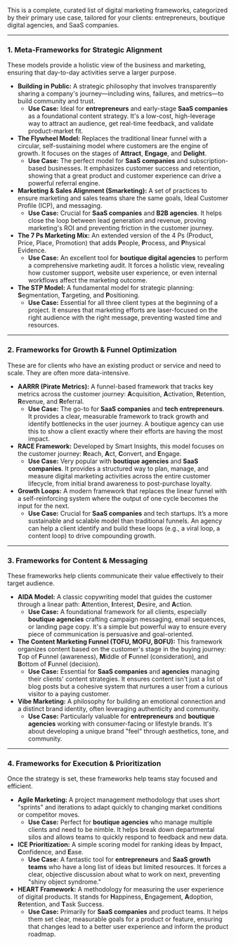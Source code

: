 This is a complete, curated list of digital marketing frameworks, categorized by their primary use case, tailored for your clients: entrepreneurs, boutique digital agencies, and SaaS companies.

***

### **1. Meta-Frameworks for Strategic Alignment**

These models provide a holistic view of the business and marketing, ensuring that day-to-day activities serve a larger purpose.

* **Building in Public:** A strategic philosophy that involves transparently sharing a company's journey—including wins, failures, and metrics—to build community and trust.
    * **Use Case:** Ideal for **entrepreneurs** and early-stage **SaaS companies** as a foundational content strategy. It's a low-cost, high-leverage way to attract an audience, get real-time feedback, and validate product-market fit.
* **The Flywheel Model:** Replaces the traditional linear funnel with a circular, self-sustaining model where customers are the engine of growth. It focuses on the stages of **Attract**, **Engage**, and **Delight**.
    * **Use Case:** The perfect model for **SaaS companies** and subscription-based businesses. It emphasizes customer success and retention, showing that a great product and customer experience can drive a powerful referral engine.
* **Marketing & Sales Alignment (Smarketing):** A set of practices to ensure marketing and sales teams share the same goals, Ideal Customer Profile (ICP), and messaging.
    * **Use Case:** Crucial for **SaaS companies** and **B2B agencies**. It helps close the loop between lead generation and revenue, proving marketing's ROI and preventing friction in the customer journey.
* **The 7 Ps Marketing Mix:** An extended version of the 4 Ps (Product, Price, Place, Promotion) that adds **P**eople, **P**rocess, and **P**hysical Evidence.
    * **Use Case:** An excellent tool for **boutique digital agencies** to perform a comprehensive marketing audit. It forces a holistic view, revealing how customer support, website user experience, or even internal workflows affect the marketing outcome.
* **The STP Model:** A fundamental model for strategic planning: **S**egmentation, **T**argeting, and **P**ositioning.
    * **Use Case:** Essential for all three client types at the beginning of a project. It ensures that marketing efforts are laser-focused on the right audience with the right message, preventing wasted time and resources.

***

### **2. Frameworks for Growth & Funnel Optimization**

These are for clients who have an existing product or service and need to scale. They are often more data-intensive.

* **AARRR (Pirate Metrics):** A funnel-based framework that tracks key metrics across the customer journey: **A**cquisition, **A**ctivation, **R**etention, **R**evenue, and **R**eferral.
    * **Use Case:** The go-to for **SaaS companies** and **tech entrepreneurs**. It provides a clear, measurable framework to track growth and identify bottlenecks in the user journey. A boutique agency can use this to show a client exactly where their efforts are having the most impact.
* **RACE Framework:** Developed by Smart Insights, this model focuses on the customer journey: **R**each, **A**ct, **C**onvert, and **E**ngage.
    * **Use Case:** Very popular with **boutique agencies** and **SaaS companies**. It provides a structured way to plan, manage, and measure digital marketing activities across the entire customer lifecycle, from initial brand awareness to post-purchase loyalty.
* **Growth Loops:** A modern framework that replaces the linear funnel with a self-reinforcing system where the output of one cycle becomes the input for the next.
    * **Use Case:** Crucial for **SaaS companies** and tech startups. It’s a more sustainable and scalable model than traditional funnels. An agency can help a client identify and build these loops (e.g., a viral loop, a content loop) to drive compounding growth.

***

### **3. Frameworks for Content & Messaging**

These frameworks help clients communicate their value effectively to their target audience.

* **AIDA Model:** A classic copywriting model that guides the customer through a linear path: **A**ttention, **I**nterest, **D**esire, and **A**ction.
    * **Use Case:** A foundational framework for all clients, especially **boutique agencies** crafting campaign messaging, email sequences, or landing page copy. It's a simple but powerful way to ensure every piece of communication is persuasive and goal-oriented.
* **The Content Marketing Funnel (TOFU, MOFU, BOFU):** This framework organizes content based on the customer's stage in the buying journey: **T**op of **F**unnel (awareness), **M**iddle of **F**unnel (consideration), and **B**ottom of **F**unnel (decision).
    * **Use Case:** Essential for **SaaS companies** and **agencies** managing their clients' content strategies. It ensures content isn't just a list of blog posts but a cohesive system that nurtures a user from a curious visitor to a paying customer.
* **Vibe Marketing:** A philosophy for building an emotional connection and a distinct brand identity, often leveraging authenticity and community.
    * **Use Case:** Particularly valuable for **entrepreneurs** and **boutique agencies** working with consumer-facing or lifestyle brands. It's about developing a unique brand "feel" through aesthetics, tone, and community.

***

### **4. Frameworks for Execution & Prioritization**

Once the strategy is set, these frameworks help teams stay focused and efficient.

* **Agile Marketing:** A project management methodology that uses short "sprints" and iterations to adapt quickly to changing market conditions or competitor moves.
    * **Use Case:** Perfect for **boutique agencies** who manage multiple clients and need to be nimble. It helps break down departmental silos and allows teams to quickly respond to feedback and new data.
* **ICE Prioritization:** A simple scoring model for ranking ideas by **I**mpact, **C**onfidence, and **E**ase.
    * **Use Case:** A fantastic tool for **entrepreneurs** and **SaaS growth teams** who have a long list of ideas but limited resources. It forces a clear, objective discussion about what to work on next, preventing "shiny object syndrome."
* **HEART Framework:** A methodology for measuring the user experience of digital products. It stands for **H**appiness, **E**ngagement, **A**doption, **R**etention, and **T**ask Success.
    * **Use Case:** Primarily for **SaaS companies** and product teams. It helps them set clear, measurable goals for a product or feature, ensuring that changes lead to a better user experience and inform the product roadmap.